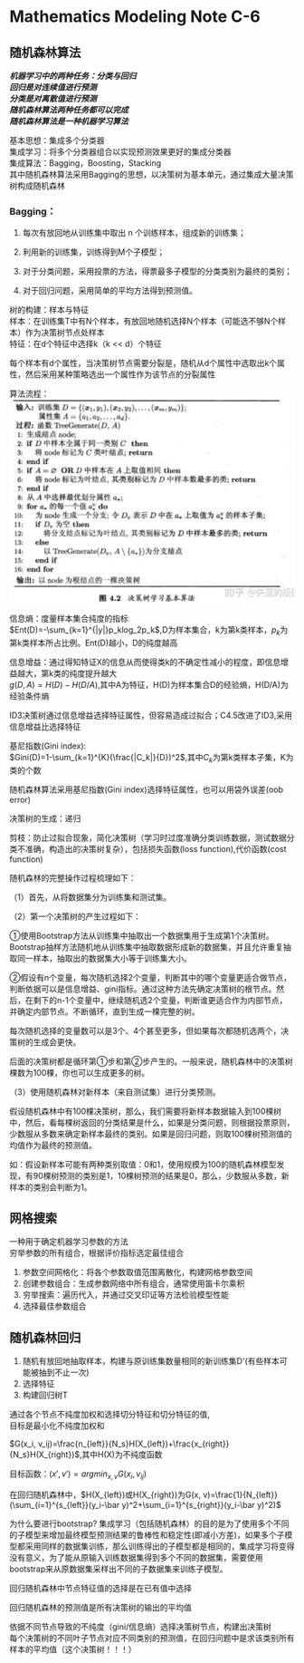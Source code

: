 # Mathematics Modeling Note C-6  
## 随机森林算法
***机器学习中的两种任务：分类与回归***  
***回归是对连续值进行预测***   
***分类是对离散值进行预测***   
***随机森林算法两种任务都可以完成***   
***随机森林算法是一种机器学习算法***   

基本思想：集成多个分类器  
集成学习：将多个分类器组合以实现预测效果更好的集成分类器  
集成算法：Bagging，Boosting，Stacking  
其中随机森林算法采用Bagging的思想，以决策树为基本单元，通过集成大量决策树构成随机森林  

### Bagging：
1. 每次有放回地从训练集中取出 n 个训练样本，组成新的训练集；

2. 利用新的训练集，训练得到M个子模型；

3. 对于分类问题，采用投票的方法，得票最多子模型的分类类别为最终的类别；  
4. 对于回归问题，采用简单的平均方法得到预测值。  

树的构建：样本与特征  
样本：在训练集T中有N个样本，有放回地随机选择N个样本（可能选不够N个样本）作为决策树节点处样本  
特征：在d个特征中选择k（k << d）个特征  

每个样本有d个属性，当决策树节点需要分裂是，随机从d个属性中选取出k个属性，然后采用某种策略选出一个属性作为该节点的分裂属性  

算法流程：![](./picture/1706455836487.png)  

信息熵：度量样本集合纯度的指标  
$Ent(D)=-\sum_{k=1}^{|y|}p_klog_2p_k$,D为样本集合，k为第k类样本，$p_k$为第k类样本所占比例。Ent(D)越小，D的纯度越高  

信息增益：通过得知特证X的信息从而使得类k的不确定性减小的程度，即信息增益越大，第k类的纯度提升越大  
$g(D, A)=H(D)-H(D/A)$,其中A为特征，H(D)为样本集合D的经验熵，H(D/A)为经验条件熵  

ID3决策树通过信息增益选择特征属性，但容易造成过拟合；C4.5改进了ID3,采用信息增益比选择特征  

基尼指数(Gini index):  
$Gini(D)=1-\sum_{k=1}^{K}(\frac{|C_k|}{D})^2$,其中$C_k$为第k类样本子集，K为类的个数  

随机森林算法采用基尼指数(Gini index)选择特征属性，也可以用袋外误差(oob error)

决策树的生成：递归  

剪枝：防止过拟合现象，简化决策树（学习时过度准确分类训练数据，测试数据分类不准确，构造出的决策树复杂），包括损失函数(loss function),代价函数(cost function)

随机森林的完整操作过程梳理如下：

（1）首先，从将数据集分为训练集和测试集。

（2）第一个决策树的产生过程如下：

①使用Bootstrap方法从训练集中抽取出一个数据集用于生成第1个决策树。Bootstrap抽样方法随机地从训练集中抽取数据形成新的数据集，并且允许重复抽取同一样本，抽取出的数据集大小等于训练集大小。

②假设有n个变量，每次随机选择2个变量，判断其中的哪个变量更适合做节点，判断依据可以是信息增益、gini指标。通过这种方法先确定决策树的根节点。然后，在剩下的n-1个变量中，继续随机选2个变量，判断谁更适合作为内部节点，并确定内部节点。不断循环，直到生成一棵完整的树。

每次随机选择的变量数可以是3个、4个甚至更多，但如果每次都随机选两个，决策树的生成会更快。

后面的决策树都是循环第①步和第②步产生的。一般来说，随机森林中的决策树棵数为100棵，你也可以生成更多的树。

（3）使用随机森林对新样本（来自测试集）进行分类预测。

假设随机森林中有100棵决策树，那么，我们需要将新样本数据输入到100棵树中，然后，看每棵树返回的分类结果是什么，如果是分类问题，则根据投票原则，少数服从多数来确定新样本最终的类别。如果是回归问题，则取100棵树预测值的均值作为最终的预测值。

如：假设新样本可能有两种类别取值：0和1，使用规模为100的随机森林模型发现，有90棵树预测的类别是1，10棵树预测的结果是0，那么，少数服从多数，新样本的类别会判断为1。
## 网格搜索
一种用于确定机器学习参数的方法  
穷举参数的所有组合，根据评价指标选定最佳组合  
1. 参数空间网格化：将各个参数取值范围离散化，构建网格参数空间  
2. 创建参数组合：生成参数网络中所有组合，通常使用笛卡尔乘积
3. 穷举搜索：遍历代入，并通过交叉印证等方法检验模型性能  
4. 选择最佳参数组合  

## 随机森林回归
1. 随机有放回地抽取样本，构建与原训练集数量相同的新训练集D'(有些样本可能被抽到不止一次)  
2. 选择特征
3. 构建回归树T

通过各个节点不纯度加权和选择切分特征和切分特征的值,  
目标是最小化不纯度加权和   

$G(x_i, v_ij)=\frac{n_{left}}{N_s}H(X_{left})+\frac{x_{right}}{N_s}H(X_{right})$,其中H(X)为不纯度函数  

目标函数：$(x',v')=argmin_{x, v}G(x_i, v_{ij})$ 

在回归随机森林中，$H(X_{left})或H(X_{right})为G(x, v)=\frac{1}{N_{left}}(\sum_{i=1}^{s_{left}}(y_i-\bar y)^2+\sum_{i=1}^{s_{right}}(y_i-\bar y)^2)$  

为什么要进行bootstrap? 集成学习（包括随机森林）的目的是为了使用多个不同的子模型来增加最终模型预测结果的鲁棒性和稳定性(即减小方差)，如果多个子模型都采用同样的数据集训练，那么训练得出的子模型都是相同的，集成学习将变得没有意义，为了能从原输入训练数据集得到多个不同的数据集，需要使用bootstrap来从原数据集采样出不同的子数据集来训练子模型。  

回归随机森林中节点特征值的选择是在已有值中选择  

回归随机森林的预测值是所有决策树的输出的平均值  

依据不同节点导致的不纯度（gini/信息熵）选择决策树节点，构建出决策树  
每个决策树的不同叶子节点对应不同类别的预测值，在回归问题中是求该类别所有样本的平均值（这个决策树！！！）  

